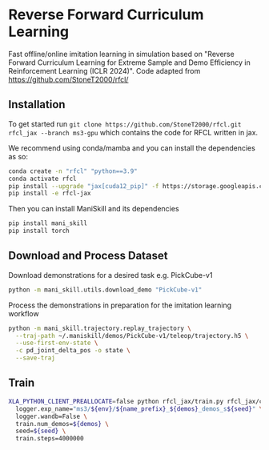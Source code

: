 # Reverse Forward Curriculum Learning

Fast offline/online imitation learning in simulation based on "Reverse Forward Curriculum Learning for Extreme Sample and Demo Efficiency in Reinforcement Learning (ICLR 2024)". Code adapted from https://github.com/StoneT2000/rfcl/

## Installation
To get started run `git clone https://github.com/StoneT2000/rfcl.git rfcl_jax --branch ms3-gpu` which contains the code for RFCL written in jax.

We recommend using conda/mamba and you can install the dependencies as so:

```bash
conda create -n "rfcl" "python==3.9"
conda activate rfcl
pip install --upgrade "jax[cuda12_pip]" -f https://storage.googleapis.com/jax-releases/jax_cuda_releases.html
pip install -e rfcl-jax
```

Then you can install ManiSkill and its dependencies

```bash
pip install mani_skill
pip install torch
```

## Download and Process Dataset

Download demonstrations for a desired task e.g. PickCube-v1
```bash
python -m mani_skill.utils.download_demo "PickCube-v1"
```

Process the demonstrations in preparation for the imitation learning workflow
```bash
python -m mani_skill.trajectory.replay_trajectory \
  --traj-path ~/.maniskill/demos/PickCube-v1/teleop/trajectory.h5 \
  --use-first-env-state \
  -c pd_joint_delta_pos -o state \
  --save-traj
```

## Train

```bash
XLA_PYTHON_CLIENT_PREALLOCATE=false python rfcl_jax/train.py rfcl_jax/configs/ms3/sac_ms3_${env}.yml \
  logger.exp_name="ms3/${env}/${name_prefix}_${demos}_demos_s${seed}" \
  logger.wandb=False \
  train.num_demos=${demos} \
  seed=${seed} \
  train.steps=4000000
```